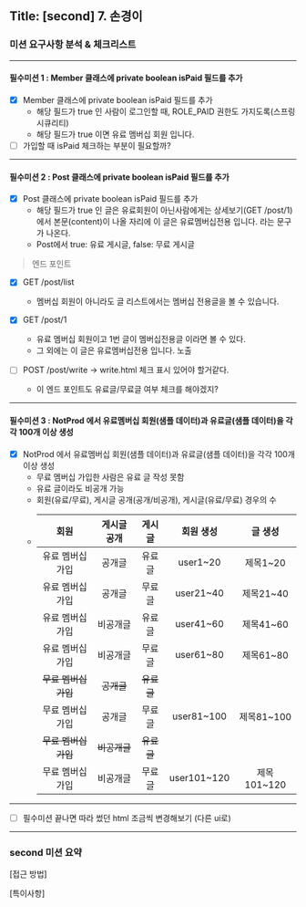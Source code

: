 ## Title: [second] 7. 손경이

### 미션 요구사항 분석 & 체크리스트

***

#### 필수미션 1 : Member 클래스에 private boolean isPaid 필드를 추가

- [X] Member 클래스에 private boolean isPaid 필드를 추가
    - 해당 필드가 true 인 사람이 로그인할 때, ROLE_PAID 권한도 가지도록(스프링 시큐리티)
    - 해당 필드가 true 이면 유료 멤버십 회원 입니다.
- [ ] 가입할 때 isPaid 체크하는 부분이 필요할까?

***

#### 필수미션 2 : Post 클래스에 private boolean isPaid 필드를 추가

- [X] Post 클래스에 private boolean isPaid 필드를 추가
    - 해당 필드가 true 인 글은 유료회원이 아닌사람에게는 상세보기(GET /post/1)에서 본문(content)이 나올 자리에 이 글은 유료멤버십전용 입니다. 라는 문구가 나온다.
    - Post에서 true: 유료 게시글, false: 무료 게시글

> 엔드 포인트

- [X] GET /post/list
    - 멤버십 회원이 아니라도 글 리스트에서는 멤버십 전용글을 볼 수 있습니다.
- [X] GET /post/1
    - 유료 멤버십 회원이고 1번 글이 멤버십전용글 이라면 볼 수 있다.
    - 그 외에는 이 글은 유료멤버십전용 입니다. 노출

- [ ] POST /post/write → write.html 체크 표시 있어야 할거같다.
  - 이 엔드 포인트도 유료글/무료글 여부 체크를 해야겠지?

***

#### 필수미션 3 : NotProd 에서 유료멤버십 회원(샘플 데이터)과 유료글(샘플 데이터)을 각각 100개 이상 생성

- [X] NotProd 에서 유료멤버십 회원(샘플 데이터)과 유료글(샘플 데이터)을 각각 100개 이상 생성
  - 무료 멤버십 가입한 사람은 유료 글 작성 못함
  - 유료 글이라도 비공개 가능
  - 회원(유료/무료), 게시글 공개(공개/비공개), 게시글(유료/무료) 경우의 수
  - |     **회원**     | **게시글 공개** | **게시글** |    **회원 생성**    |   **글 생성**    |
    |:----------------:|:---------------:|:-------:|:---------------:|:-------------:|
    | 유료 멤버십 가입 |      공개글     |   유료글   |    user1~20     |    제목1~20     |
    | 유료 멤버십 가입 |      공개글     |   무료글   |    user21~40    |    제목21~40    |
    | 유료 멤버십 가입 |     비공개글    |   유료글   |    user41~60    |    제목41~60    |
    | 유료 멤버십 가입 |     비공개글    |   무료글   |    user61~80    |    제목61~80    |
    | ~~무료 멤버십 가입~~ |      ~~공개글~~     |   ~~유료글~~   |                 |               |
    | 무료 멤버십 가입 |      공개글     |   무료글   |   user81~100    |   제목81~100    |
    | ~~무료 멤버십 가입~~ |     ~~비공개글~~    |  ~~유료글~~  |                 |               |
    | 무료 멤버십 가입 |     비공개글    |   무료글   |   user101~120   |   제목101~120   |

<hr>

- [ ] 필수미션 끝나면 따라 썼던 html 조금씩 변경해보기 (다른 ui로)

<hr>

### second 미션 요약

[접근 방법]

[특이사항]

